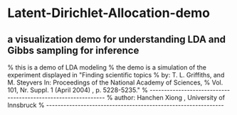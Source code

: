 # Latent-Dirichlet-Allocation-demo
## a visualization demo for understanding LDA and Gibbs sampling for inference 

%   this is a demo of LDA modeling 
%   the demo is a simulation of the experiment displayed in "Finding scientific topics
%   by: T. L. Griffiths, and M. Steyvers In: Proceedings of the National Academy of Sciences, 
%   Vol. 101, Nr. Suppl. 1 (April 2004) , p. 5228-5235."
%   --------------------------------------------------------------
%   author: Hanchen Xiong , University of Innsbruck
%   --------------------------------------------------------------
